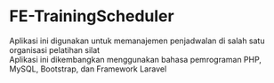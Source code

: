 # FE-TrainingScheduler
Aplikasi ini digunakan untuk memanajemen penjadwalan di salah satu organisasi pelatihan silat
</br>
Aplikasi ini dikembangkan menggunakan bahasa pemrograman PHP, MySQL, Bootstrap, dan Framework Laravel
